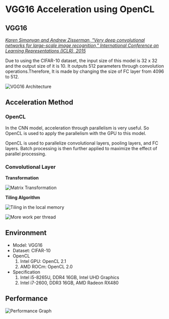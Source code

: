 # VGG16 Acceleration using OpenCL

## VGG16
[*Karen Simonyan and Andrew Zisserman, "Very deep convolutional networks for large-scale image recognition," International Conference on Learning Representations (ICLR), 2015*](https://arxiv.org/abs/1409.1556)

Due to using the CIFAR-10 dataset, the input size of this model is 32 x 32 and the output size of it is 10. It outputs 512 parameters through convolution operations.Therefore, It is made by changing the size of FC layer from 4096 to 512.

![VGG16 Architecture](./assets/architecture.jpg)

## Acceleration Method

### OpenCL
In the CNN model, acceleration through parallelism is very useful. So OpenCL is used to apply the parallelism with the GPU to this model.

OpenCL is used to parallelize convolutional layers, pooling layers, and FC layers. Batch processing is then further applied to maximize the effect of parallel processing.

### Convolutional Layer

**Transformation**

![Matrix Transformation](./assets/transformation.jpg)

**Tiling Algorithm**

![Tiling in the local memory](./assets/tiling-1.jpg)

![More work per thread](./assets/tiling-2.jpg)

## Environment
* Model: VGG16
* Dataset: CIFAR-10
* OpenCL
    1. Intel GPU: OpenCL 2.1
    2. AMD ROCm: OpenCL 2.0
* Specification
    1. Intel i5-8265U, DDR4 16GB, Intel UHD Graphics
    2. Intel i7-2600, DDR3 16GB, AMD Radeon RX480

## Performance

![Performance Graph](./assets/performance.jpg)